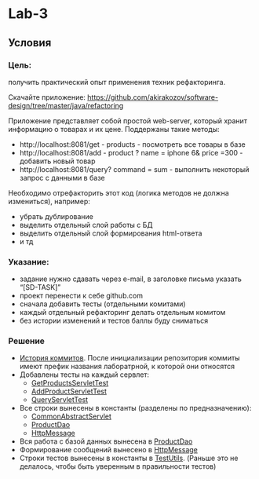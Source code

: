 # Lab-3

## Условия
### Цель: 
получить практический опыт применения техник рефакторинга.

Скачайте приложение: https://github.com/akirakozov/software-design/tree/master/java/refactoring

Приложение представляет собой простой web-server, который хранит информацию о товарах и 
их цене. Поддержаны такие методы:
* http://localhost:8081/get - products - посмотреть все товары в базе
* http://localhost:8081/add - product ? name = iphone 6& price =300 - добавить новый товар
* http://localhost:8081/query? command = sum - выполнить некоторый запрос с данными в базе

Необходимо отрефакторить этот код (логика методов не должна измениться),
например:
* убрать дублирование
* выделить отдельный слой работы с БД
* выделить отдельный слой формирования html-ответа
* и тд

### Указание:
* задание нужно сдавать через e-mail, в заголовке письма указать “[SD-TASK]”
* проект перенести к себе github.com
* сначала добавить тесты (отдельными комитами)
* каждый отдельный рефакторинг делать отдельным комитом
* без истории изменений и тестов баллы буду сниматься

### Решение
* [История коммитов](https://github.com/valrun/Software-Design-Labs/commits/main). После инициализации репозитория коммиты имеют префик названия лаборатрной, к которой они относятся
* Добавлены тесты на каждый сервлет:
  * [GetProductsServletTest](refactoring/src/test/java/ru/akirakozov/sd/refactoring/servlet/GetProductsServletTest.java)
  * [AddProductServletTest](refactoring/src/test/java/ru/akirakozov/sd/refactoring/servlet/AddProductServletTest.java)
  * [QueryServletTest](refactoring/src/test/java/ru/akirakozov/sd/refactoring/servlet/QueryServletTest.java)
* Все строки вынесены в константы (разделены по предназначению):
  * [CommonAbstractServlet](refactoring/src/main/java/ru/akirakozov/sd/refactoring/servlet/CommonAbstractServlet.java)
  * [ProductDao](refactoring/src/main/java/ru/akirakozov/sd/refactoring/dao/ProductDao.java)
  * [HttpMessage](refactoring/src/main/java/ru/akirakozov/sd/refactoring/l10n/HttpMessage.java)
* Вся работа с базой данных вынесена в [ProductDao](refactoring/src/main/java/ru/akirakozov/sd/refactoring/dao/ProductDao.java)
* Формирование сообщений вынесено в [HttpMessage](refactoring/src/main/java/ru/akirakozov/sd/refactoring/l10n/HttpMessage.java)
* Строки тестов вынесены в константы в [TestUtils](refactoring/src/test/java/ru/akirakozov/sd/refactoring/servlet/TestUtils.java). (Раньше это не делалось, чтобы быть уверенным в правильности тестов)